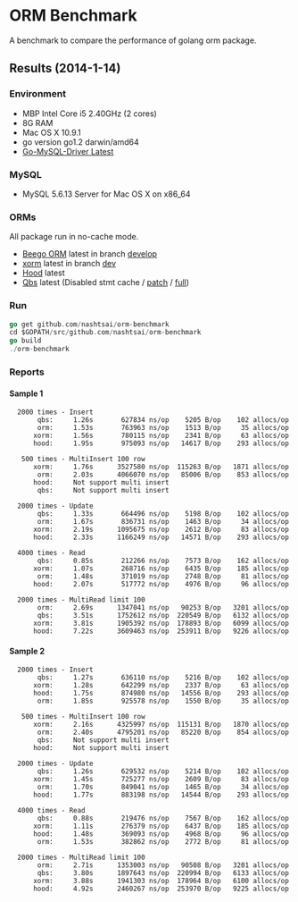 # ORM Benchmark

A benchmark to compare the performance of golang orm package.

## Results (2014-1-14)

### Environment

* MBP Intel Core i5 2.40GHz (2 cores)
* 8G RAM
* Mac OS X 10.9.1
* go version go1.2 darwin/amd64
* [Go-MySQL-Driver Latest](https://github.com/go-sql-driver/mysql)

### MySQL

* MySQL 5.6.13 Server for Mac OS X on x86_64

### ORMs

All package run in no-cache mode.

* [Beego ORM](http://beego.me/docs/mvc/model/overview.md) latest in branch [develop](https://github.com/astaxie/beego/tree/develop)
* [xorm](https://github.com/nashtsai/xorm) latest in branch [dev](https://github.com/nashtsai/xorm/tree/dev)
* [Hood](https://github.com/eaigner/hood) latest
* [Qbs](https://github.com/coocood/qbs) latest (Disabled stmt cache / [patch](https://gist.github.com/slene/8297019) / [full](https://gist.github.com/slene/8297565))

### Run

```go
go get github.com/nashtsai/orm-benchmark
cd $GOPATH/src/github.com/nashtsai/orm-benchmark
go build
./orm-benchmark
```

### Reports

#### Sample 1
```
  2000 times - Insert
       qbs:     1.26s       627834 ns/op    5205 B/op    102 allocs/op
       orm:     1.53s       763963 ns/op    1513 B/op     35 allocs/op
      xorm:     1.56s       780115 ns/op    2341 B/op     63 allocs/op
      hood:     1.95s       975093 ns/op   14617 B/op    293 allocs/op

   500 times - MultiInsert 100 row
      xorm:     1.76s      3527580 ns/op  115263 B/op   1871 allocs/op
       orm:     2.03s      4066070 ns/op   85006 B/op    853 allocs/op
      hood:     Not support multi insert
       qbs:     Not support multi insert

  2000 times - Update
       qbs:     1.33s       664496 ns/op    5198 B/op    102 allocs/op
       orm:     1.67s       836731 ns/op    1463 B/op     34 allocs/op
      xorm:     2.19s      1095675 ns/op    2612 B/op     83 allocs/op
      hood:     2.33s      1166249 ns/op   14571 B/op    293 allocs/op

  4000 times - Read
       qbs:     0.85s       212266 ns/op    7573 B/op    162 allocs/op
      xorm:     1.07s       268716 ns/op    6435 B/op    185 allocs/op
       orm:     1.48s       371019 ns/op    2748 B/op     81 allocs/op
      hood:     2.07s       517772 ns/op    4976 B/op     96 allocs/op

  2000 times - MultiRead limit 100
       orm:     2.69s      1347041 ns/op   90253 B/op   3201 allocs/op
       qbs:     3.51s      1752612 ns/op  220549 B/op   6132 allocs/op
      xorm:     3.81s      1905392 ns/op  178893 B/op   6099 allocs/op
      hood:     7.22s      3609463 ns/op  253911 B/op   9226 allocs/op
```

#### Sample 2
```
  2000 times - Insert
       qbs:     1.27s       636110 ns/op    5216 B/op    102 allocs/op
      xorm:     1.28s       642299 ns/op    2337 B/op     63 allocs/op
      hood:     1.75s       874980 ns/op   14556 B/op    293 allocs/op
       orm:     1.85s       925578 ns/op    1550 B/op     35 allocs/op

   500 times - MultiInsert 100 row
      xorm:     2.16s      4325997 ns/op  115131 B/op   1870 allocs/op
       orm:     2.40s      4795201 ns/op   85220 B/op    854 allocs/op
       qbs:     Not support multi insert
      hood:     Not support multi insert

  2000 times - Update
       qbs:     1.26s       629532 ns/op    5214 B/op    102 allocs/op
      xorm:     1.45s       725277 ns/op    2609 B/op     83 allocs/op
       orm:     1.70s       849041 ns/op    1465 B/op     34 allocs/op
      hood:     1.77s       883198 ns/op   14544 B/op    293 allocs/op

  4000 times - Read
       qbs:     0.88s       219476 ns/op    7567 B/op    162 allocs/op
      xorm:     1.11s       276379 ns/op    6437 B/op    185 allocs/op
      hood:     1.48s       369093 ns/op    4968 B/op     96 allocs/op
       orm:     1.53s       382862 ns/op    2772 B/op     81 allocs/op

  2000 times - MultiRead limit 100
       orm:     2.71s      1353003 ns/op   90508 B/op   3201 allocs/op
       qbs:     3.80s      1897643 ns/op  220994 B/op   6133 allocs/op
      xorm:     3.88s      1941303 ns/op  178964 B/op   6100 allocs/op
      hood:     4.92s      2460267 ns/op  253970 B/op   9225 allocs/op
```
